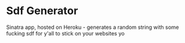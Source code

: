 # Sdf Generator

Sinatra app, hosted on Heroku - generates a random string with some fucking sdf for y'all to stick on your websites yo

